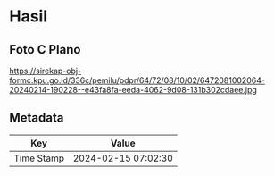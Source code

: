 # Hasil

## Foto C Plano

https://sirekap-obj-formc.kpu.go.id/336c/pemilu/pdpr/64/72/08/10/02/6472081002064-20240214-190228--e43fa8fa-eeda-4062-9d08-131b302cdaee.jpg


## Metadata

| Key        | Value               |
| ---------- | ------------------- |
| Time Stamp | 2024-02-15 07:02:30 |



